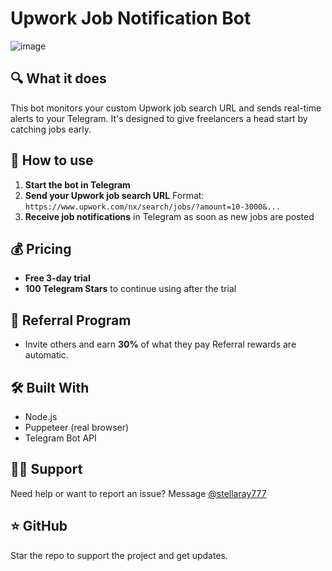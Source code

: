 # Upwork Job Notification Bot

![image](https://github.com/user-attachments/assets/55afc034-fcf8-4852-beb2-f1677dc77b4c)

## 🔍 What it does

This bot monitors your custom Upwork job search URL and sends real-time alerts to your Telegram. It's designed to give freelancers a head start by catching jobs early.

## 🚀 How to use

1. **Start the bot in Telegram**
2. **Send your Upwork job search URL**
   Format:
   `https://www.upwork.com/nx/search/jobs/?amount=10-3000&...`
3. **Receive job notifications** in Telegram as soon as new jobs are posted

## 💰 Pricing

* **Free 3-day trial**
* **100 Telegram Stars** to continue using after the trial

## 💸 Referral Program

* Invite others and earn **30%** of what they pay
  Referral rewards are automatic.

## 🛠️ Built With

* Node.js
* Puppeteer (real browser)
* Telegram Bot API

## 🧑‍💻 Support

Need help or want to report an issue?
Message [@stellaray777](https://t.me/stellaray777)

## ⭐ GitHub

Star the repo to support the project and get updates.


